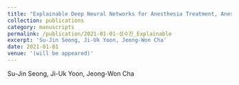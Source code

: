 ```yaml
---
title: "Explainable Deep Neural Networks for Anesthesia Treatment, Anesthesia & Analgesia.,"
collection: publications
category: manuscripts
permalink: /publication/2021-01-01-성수진_Explainable
excerpt: 'Su-Jin Seong, Ji-Uk Yoon, Jeong-Won Cha'
date: 2021-01-01
venue: '(will be appeared)'
---
```

Su-Jin Seong, Ji-Uk Yoon, Jeong-Won Cha
